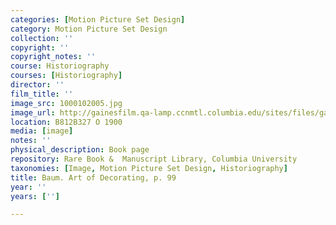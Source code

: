 ```yaml
---
categories: [Motion Picture Set Design]
category: Motion Picture Set Design
collection: ''
copyright: ''
copyright_notes: ''
course: Historiography
courses: [Historiography]
director: ''
film_title: ''
image_src: 1000102005.jpg
image_url: http://gainesfilm.qa-lamp.ccnmtl.columbia.edu/sites/files/gainesfilm/images/1000102005.jpg
location: B812B327 O 1900
media: [image]
notes: ''
physical_description: Book page
repository: Rare Book &  Manuscript Library, Columbia University
taxonomies: [Image, Motion Picture Set Design, Historiography]
title: Baum. Art of Decorating, p. 99
year: ''
years: ['']

---
```

